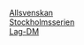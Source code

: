 [Allsvenskan](https://member.schack.se/ShowTournamentServlet?id=14266)  
[Stockholmsserien](https://member.schack.se/ShowTournamentServlet?id=14744)  
[Lag-DM](https://member.schack.se/ShowTournamentServlet?id=14562)  

